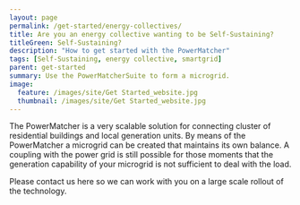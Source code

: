 ```yaml
---
layout: page
permalink: /get-started/energy-collectives/
title: Are you an energy collective wanting to be Self-Sustaining?
titleGreen: Self-Sustaining?
description: "How to get started with the PowerMatcher"
tags: [Self-Sustaining, energy collective, smartgrid]
parent: get-started
summary: Use the PowerMatcherSuite to form a microgrid.
image: 
  feature: /images/site/Get Started_website.jpg
  thumbnail: /images/site/Get Started_website.jpg
---
```


The PowerMatcher is a very scalable solution for connecting cluster of residential buildings and local generation units. By means of the PowerMatcher a microgrid can be created that maintains its own balance. A coupling with the power grid is still possible for those moments that the generation capability of your microgrid is not sufficient to deal with the load. 

Please contact us here so we can work with you on a large scale rollout of the technology.
